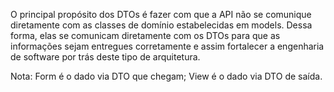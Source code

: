 O principal propósito dos DTOs é fazer com que a API não se comunique diretamente com as classes de domínio estabelecidas
em models. Dessa forma, elas se comunicam diretamente com os DTOs para que as informações sejam entregues corretamente e
assim fortalecer a engenharia de software por trás deste tipo de arquitetura.

Nota: Form é o dado via DTO que chegam; View é o dado via DTO de saída. 